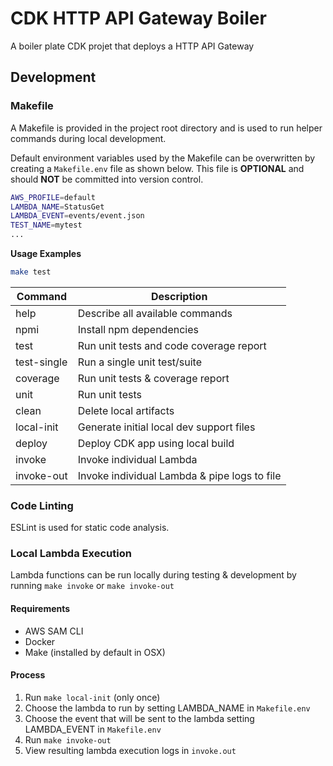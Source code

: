 # CDK HTTP API Gateway Boiler

A boiler plate CDK projet that deploys a HTTP API Gateway

## Development

### Makefile
A Makefile is provided in the project root directory and is used to run helper commands during local development.

Default environment variables used by the Makefile can be overwritten by creating a `Makefile.env` file as shown below. This file is **OPTIONAL** and should **NOT** be committed into version control.

```bash
AWS_PROFILE=default
LAMBDA_NAME=StatusGet
LAMBDA_EVENT=events/event.json
TEST_NAME=mytest
...
```

**Usage Examples**
```bash
make test
```

| Command     | Description                                  |
| ----------- | -------------------------------------------- |
| help        | Describe all available commands              |
| npmi        | Install npm dependencies                     |
| test        | Run unit tests and code coverage report      |
| test-single | Run a single unit test/suite                 |
| coverage    | Run unit tests & coverage report             |
| unit        | Run unit tests                               |
| clean       | Delete local artifacts                       |
| local-init  | Generate initial local dev support files     |
| deploy      | Deploy CDK app using local build             |
| invoke      | Invoke individual Lambda                     |
| invoke-out  | Invoke individual Lambda & pipe logs to file |


### Code Linting

ESLint is used for static code analysis.

### Local Lambda Execution

Lambda functions can be run locally during testing & development by running `make invoke` or `make invoke-out`

#### Requirements
* AWS SAM CLI
* Docker
* Make (installed by default in OSX)

#### Process
1. Run `make local-init` (only once)
2. Choose the lambda to run by setting LAMBDA_NAME in `Makefile.env`
3. Choose the event that will be sent to the lambda setting LAMBDA_EVENT in `Makefile.env`
4. Run `make invoke-out`
5. View resulting lambda execution logs in `invoke.out`
